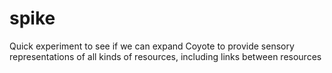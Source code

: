# spike
Quick experiment to see if we can expand Coyote to provide sensory representations of all kinds of resources, including links between resources
